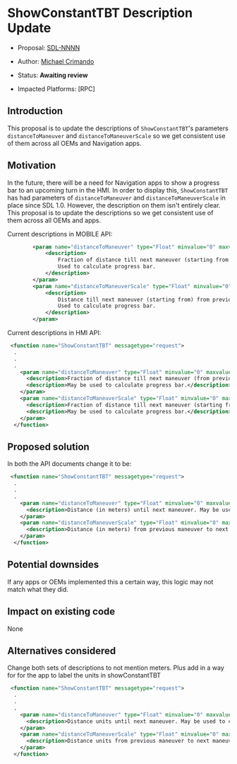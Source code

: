 # ShowConstantTBT Description Update

* Proposal: [SDL-NNNN](NNNN-ConstantTBT-Update.md)

* Author: [Michael Crimando](https://github.com/MichaelCrimando)
* Status: **Awaiting review**
* Impacted Platforms: [RPC]

## Introduction

 This proposal is to update the descriptions of `ShowConstantTBT`'s parameters `distanceToManeuver` and `distanceToManeuverScale` so we get consistent use of them across all OEMs and Navigation apps. 

## Motivation

In the future, there will be a need for Navigation apps to show a progress bar to an upcoming turn in the HMI.  In order to display this, `ShowConstantTBT` has had parameters of `distanceToManeuver` and `distanceToManeuverScale` in place since SDL 1.0. However, the description on them isn't entirely clear.  This proposal is to update the descriptions so we get consistent use of them across all OEMs and apps. 

Current descriptions in MOBILE API:
```xml
        <param name="distanceToManeuver" type="Float" minvalue="0" maxvalue="1000000000" mandatory="false" since="2.0">
            <description>
                Fraction of distance till next maneuver (starting from when AlertManeuver is triggered).
                Used to calculate progress bar.
            </description>
        </param>
        <param name="distanceToManeuverScale" type="Float" minvalue="0" maxvalue="1000000000" mandatory="false" since="2.0">
            <description>
                Distance till next maneuver (starting from) from previous maneuver.
                Used to calculate progress bar.
            </description>
        </param>
```

Current descriptions in HMI API:
```xml
 <function name="ShowConstantTBT" messagetype="request">
  .
  .
  .
    <param name="distanceToManeuver" type="Float" minvalue="0" maxvalue="1000000000" mandatory="true">
      <description>Fraction of distance till next maneuver (from previous maneuver).</description>
      <description>May be used to calculate progress bar.</description>
    </param>
    <param name="distanceToManeuverScale" type="Float" minvalue="0" maxvalue="1000000000" mandatory="true">
      <description>Fraction of distance till next maneuver (starting from when AlertManeuver is triggered).</description>
      <description>May be used to calculate progress bar.</description>
    </param>
  </function>
```

## Proposed solution
In both the API documents change it to be:
```xml
 <function name="ShowConstantTBT" messagetype="request">
  .
  .
  .
    <param name="distanceToManeuver" type="Float" minvalue="0" maxvalue="1000000000" mandatory="true">
      <description>Distance (in meters) until next maneuver. May be used to calculate progress bar.</description>
    </param>
    <param name="distanceToManeuverScale" type="Float" minvalue="0" maxvalue="1000000000" mandatory="true">
      <description>Distance (in meters) from previous maneuver to next maneuver. May be used to calculate progress bar.</description>
    </param>
  </function>
```

## Potential downsides

If any apps or OEMs implemented this a certain way, this logic may not match what they did.

## Impact on existing code

None

## Alternatives considered

Change both sets of descriptions to not mention meters.  Plus add in a way for for the app to label the units in showConstantTBT
```xml
 <function name="ShowConstantTBT" messagetype="request">
  .
  .
  .
    <param name="distanceToManeuver" type="Float" minvalue="0" maxvalue="1000000000" mandatory="true">
      <description>Distance units until next maneuver. May be used to calculate progress bar.</description>
    </param>
    <param name="distanceToManeuverScale" type="Float" minvalue="0" maxvalue="1000000000" mandatory="true">
      <description>Distance units from previous maneuver to next maneuver. May be used to calculate progress bar.</description>
    </param>
  </function>
```
